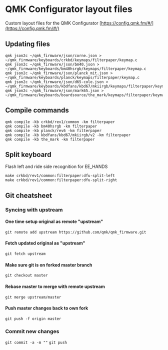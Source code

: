 # QMK Configurator layout files

Custom layout files for the QMK Configurator
[https://config.qmk.fm/#/](https://config.qmk.fm/#/)

## Updating files
```
qmk json2c ~/qmk_firmware/json/corne.json > ~/qmk_firmware/keyboards/crkbd/keymaps/filterpaper/keymap.c
qmk json2c ~/qmk_firmware/json/bm40.json > ~/qmk_firmware/keyboards/bm40hsrgb/keymaps/filterpaper/keymap.c
qmk json2c ~/qmk_firmware/json/planck_mit.json > ~/qmk_firmware/keyboards/planck/keymaps/filterpaper/keymap.c
qmk json2c ~/qmk_firmware/json/d65-cole.json > ~/qmk_firmware/keyboards/kbdfans/kbd67/mkiirgb/keymaps/filterpaper/keymap.c
qmk json2c ~/qmk_firmware/json/mark65.json > ~/qmk_firmware/keyboards/boardsource/the_mark/keymaps/filterpaper/keymap.c
```

## Compile commands
```
qmk compile -kb crkbd/rev1/common -km filterpaper
qmk compile -kb bm40hsrgb -km filterpaper
qmk compile -kb planck/rev6 -km filterpaper
qmk compile -kb kbdfans/kbd67/mkiirgb/v2 -km filterpaper
qmk compile -kb the_mark -km filterpaper
```

## Split keyboard
Flash left and ride side recognition for EE_HANDS
```
make crkbd/rev1/common:filterpaper:dfu-split-left
make crkbd/rev1/common:filterpaper:dfu-split-right
```

## Git cheatsheet
### Syncing with upstream
#### One time setup original as remote "upstream"
`git remote add upstream https://github.com/qmk/qmk_firmware.git`

#### Fetch updated original as "upstream"
`git fetch upstream`
#### Make sure git is on forked master branch
`git checkout master`
#### Rebase master to merge with remote upstream
`git merge upstream/master`
#### Push master changes back to own fork
`git push -f origin master`

### Commit new changes
`git commit -a -m ""`
`git push`
